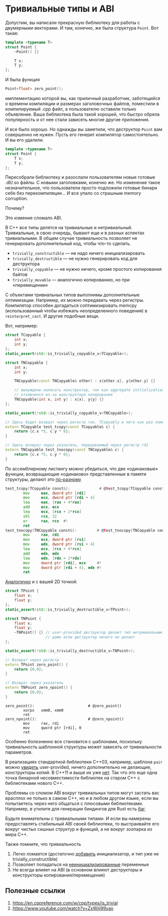 # Тривиальные типы и ABI

Допустим, вы написали прекрасную библиотеку для работы с двумерными векторами. 
И там, конечно, же была структура `Point`. Вот такая:

```C++
template <typename T>
struct Point {
    ~Point() {}

    T x;
    T y;
};
```

И была функция

```C++
Point<float> zero_point();
```

имплементацию которой вы, как приличный разработчик, заботящийся о времени компиляции и размерах заголовочных файлов, поместили в компилируемый .cpp файл, а пользователю оставили только объявление.
Ваша библиотека была такой хорошей, что быстро обрела популярность и от нее стали зависеть многие другие приложения.

И все было хорошо. Но однажды вы заметили, что деструктор `Point` вам совершенно не нужен. Пусть его генерит компилятор самостоятельно. И вы его удалили.

```C++
template <typename T>
struct Point {
    T x;
    T y;
};
```

Пересобрали библиотеку и разослали пользователям новые готовые .dll/.so файлы. С новыми заголовками, конечно же.
Но изменение такое незначительное, что пользователи просто подложили готовые бинари себе без перекомпиляции... И все упало со страшным memory corruption.

Почему?

Это измение сломало ABI.

В С++ все типы делятся на тривиальные и нетривиальный. Тривиальные, в свою очередь, бывают еще и в разных аспектах тривиальными. В общем случае тривиальность позволяет не генерировать дополнительный код, чтобы что-то сделать.

- `trivially_constructible` — не надо ничего инициализировать
- `trivially_destructible` — не нужно генерировать код для деструктора
- `trivially_copyable` — не нужно ничего, кроме простого копирования байтов
- `trivially_movable` — аналогично копированию, но при «перемещении»

С объектами тривиальных типов выполнимы дополнительные оптимизации. Например, их можно передавать через регистры. Компилятор способен догадаться соптимизировать memcpy (использованный чтобы избежать неопределенного поведения) в `reinterpret_cast`. И другие подобные вещи. 

Вот, например:

```C++
struct TCopyable {
    int x;
    int y;
};
static_assert(std::is_trivially_copyable_v<TCopyable>);

struct TNCopyable {
    int x;
    int y;

    TNCopyable(const TNCopyable& other) : x{other.x}, y{other.y} {}

    // вынуждены написать конструктор, так как aggregate initialization
    // отключился из-за конструктора копирования
    TNCopyable(int x, int y) : x{x}, y{y} {}
};

static_assert(!std::is_trivially_copyable_v<TNCopyable>);

// Здесь будет возврат через регистр rax. TCopyably в него как раз помещается
extern TCopyable test_tcopy(const TCopyable& c) {
    return {c.x *5, c.y * 6};
} 

// Здесь возврат через указатель, передаваемый через регистр rdi
extern TNCopyable test_tnocopy(const TNCopyable& c) {
    return {c.x *5, c.y * 6};
} 
```

По ассемблерному листингу можно убедиться, что две «одинаковые» функции, возвращающие «одинаково» представленные в памяти структуры, делают это [по-разному](https://godbolt.org/z/Mz8srfdsc)

```asm
test_tcopy(TCopyable const&):             # @test_tcopy(TCopyable const&)
        mov     eax, dword ptr [rdi]
        mov     ecx, dword ptr [rdi + 4]
        lea     eax, [rax + 4*rax]
        add     ecx, ecx
        lea     ecx, [rcx + 2*rcx]
        shl     rcx, 32
        or      rax, rcx  #!
        ret
test_tnocopy(TNCopyable const&):         # @test_tnocopy(TNCopyable const&)
        mov     rax, rdi
        mov     ecx, dword ptr [rsi]
        mov     edx, dword ptr [rsi + 4]
        lea     ecx, [rcx + 4*rcx]
        add     edx, edx
        lea     edx, [rdx + 2*rdx]
        mov     dword ptr [rdi], ecx     #!
        mov     dword ptr [rdi + 4], edx #!
        ret
```

[Аналогично](https://godbolt.org/z/KK1o5E168) и с вашей 2D точкой:

```C++
struct TPoint {
    float x;
    float y;
};
static_assert(std::is_trivially_destructible_v<TPoint>);

struct TNPoint {
    float x;
    float y;
    ~TNPoint() {} // user-provided деструктор делает тип нетривиальным
                  // даже если деструктор ничего не делает
};

static_assert(!std::is_trivially_destructible_v<TNPoint>);

// Возврат через регистр
extern TPoint zero_point() {
    return {0,0};
} 

// Возврат через указатель
extern TNPoint zero_npoint() {
    return {0,0};
} 
```

```
zero_point():                        # @zero_point()
        xorps   xmm0, xmm0
        ret
zero_npoint():                       # @zero_npoint()
        mov     rax, rdi
        mov     qword ptr [rdi], 0
        ret
```

Особенно болезненно все становится с шаблонами, поскольку тривиальность шаблонной структуры может зависеть от тривиальности параметров.

В реализациях стандартной библиотеки C++03, например, шаблона `pair` можно [увидеть](https://github.com/gcc-mirror/gcc/blob/master/libstdc%2B%2B-v3/include/bits/stl_pair.h#L624) user-provided, ничего дополнительно не делающие, конструкторы копий. В C++11 и выше их уже [нет](https://github.com/gcc-mirror/gcc/blob/master/libstdc%2B%2B-v3/include/bits/stl_pair.h#L210). Так что это еще одна точка бинарной несовместимости библиотек на старом C++ с библиотеками нового C++. 

Проблемы со сломом ABI вокруг тривиальных типов могут застать вас врасплох не только в самом C++, но и в любом другом языке, если вы попытаетесь через него общаться с плюсовыми библиотеками. Например, в утилите для генерации биндингов для Rust есть [баг](https://github.com/rust-lang/rust-bindgen/issues/778).

Будьте внимательны с тривиальными типами. И если вы намерены предоставлять стабильный ABI своей библиотеки, то выстраивайте его вокруг чистых сишных структур и функций, а не вокруг зоопарка из мира C++.

Также помните, что тривиальность
1. Легко ломается (достаточно [добавить](https://godbolt.org/z/b8T7T3Tbj) инициализатор, и тип уже не trivially_constructible)
2. Позволяет попадаться на [неинициализированные](https://godbolt.org/z/fW7sE9v37) переменные
3. Не всегда влияет на ABI (в основном влияют деструкторы и конструкторы копирования/перемещения)

## Полезные ссылки
1. https://en.cppreference.com/w/cpp/types/is_trivial
2. https://www.youtube.com/watch?v=ZxWjii99yao
